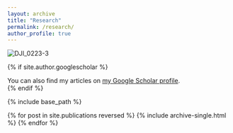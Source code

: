 ```yaml
---
layout: archive
title: "Research"
permalink: /research/
author_profile: true
---
```


![DJI_0223-3](https://github.com/user-attachments/assets/3db28d76-5858-4a65-8251-1e7f4cc16bf4)


{% if site.author.googlescholar %}
  <div class="wordwrap">You can also find my articles on <a href="{{site.author.googlescholar}}">my Google Scholar profile</a>.</div>
{% endif %}

{% include base_path %}

{% for post in site.publications reversed %}
  {% include archive-single.html %}
{% endfor %}
